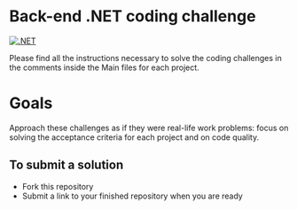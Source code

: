 # Back-end .NET coding challenge

[![.NET](https://github.com/pmatyja/backend-.NET-coding-challenge/actions/workflows/dotnet.yml/badge.svg)](https://github.com/pmatyja/backend-.NET-coding-challenge/actions/workflows/dotnet.yml)

Please find all the instructions necessary to solve the coding challenges in the comments inside the Main files for each project.

# Goals
Approach these challenges as if they were real-life work problems: focus on solving the acceptance criteria for each project and on code quality.

## To submit a solution
- Fork this repository
- Submit a link to your finished repository when you are ready
